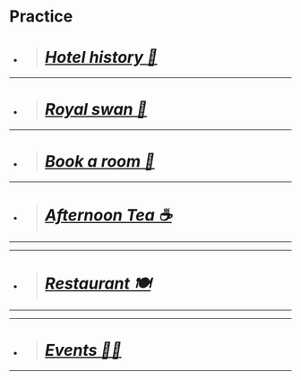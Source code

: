 # Practice
+ > # [***Hotel history 📜***](https://botleigh-grange.github.io/History/) 
____
+ > # [***Royal swan 🏨*** ](https://www.booking.com/hotel/gb/royal-swan-ashley-manor.en-gb.html)
_____
+ > # [***Book a room  📌***](https://www.booking.com/hotel/gb/botleigh-grange-and-spa.en-gb.html)
____
+ > # [***Afternoon Tea ☕***](https://botleigh-grange.github.io/Afternoon-Tea/) 
_____
____
+ > # [***Restaurant 🍽️***](https://botleigh-grange.github.io/Lunch-Dinner/)
_____
____
+ > # [***Events 🎉📅***](https://botleigh-grange.github.io/Upcoming-events/) 
_____


